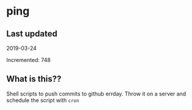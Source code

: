 # ping

## Last updated
2019-03-24

Incremented: 748

## What is this??
Shell scripts to push commits to github errday. Throw it on a server and schedule the script with `cron`
